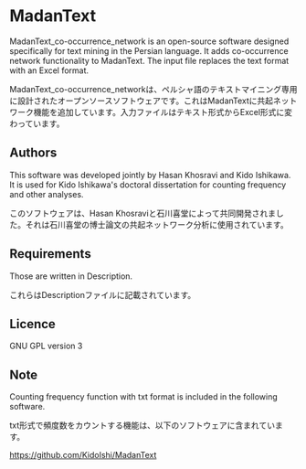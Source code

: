 # MadanText
MadanText_co-occurrence_network is an open-source software designed specifically for text mining in the Persian language. It adds co-occurrence network functionality to MadanText. The input file replaces the text format with an Excel format.

MadanText_co-occurrence_networkは、ペルシャ語のテキストマイニング専用に設計されたオープンソースソフトウェアです。これはMadanTextに共起ネットワーク機能を追加しています。入力ファイルはテキスト形式からExcel形式に変わっています。

## Authors
This software was developed jointly by Hasan Khosravi and Kido Ishikawa. It is used for Kido Ishikawa's doctoral dissertation for counting frequency and other analyses.

このソフトウェアは、Hasan Khosraviと石川喜堂によって共同開発されました。それは石川喜堂の博士論文の共起ネットワーク分析に使用されています。


## Requirements
Those are written in Description.

これらはDescriptionファイルに記載されています。


## Licence
GNU GPL version 3


## Note
Counting frequency function with txt format is included in the following software.

txt形式で頻度数をカウントする機能は、以下のソフトウェアに含まれています。

https://github.com/KidoIshi/MadanText
